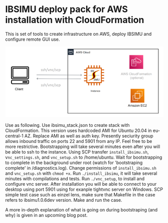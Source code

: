 # IBSIMU deploy pack for AWS installation with CloudFormation
This is set of tools to create infrastructure on AWS, deploy IBSIMU and configure remote GUI use.

![example optics](/images/ibsimu-stack_small.png)

Use as following.
Use ibsimu_stack.json to create stack with CloudFormation. This version uses hardcoded AMI for Ubuntu 20.04 in eu-central-1 AZ.
Replace AMI as well as auth key. Presently seciurity group allows inbound traffic on ports 22 and 5901 from any IP. 
Feel free to be more restrictive. Bootstrapping will take several minutes even after you will be able to ssh to the instance.
Using SCP transfer `install_ibsimu.sh`, v`nc_settings.sh`, and `vnc_setup.sh` to /home/ubuntu.
Wait for bootstrapping to complete in the background under root (watch for 'bootstraping complete' in /diagnostics.log).
Change permissions of `install_ibsimu.sh` and `vnc_setup.sh` with `chmod +x`.
Run `./install_ibsimu`, it will take several minutes with compilations and tests.
Run `./vnc_setup`, to install and configure vnc server.
After installation you will be able to connect to your desktop using port 5901 using for exanple tightvnc server on Windows.
SCP simple test case such as einzel lens, make sure that Makefile in the case refers to ibsimu1.0.6dev version.
Make and run the case.


A more in-depth explanation of what is going on during bootstraping (and why) is given in an upcoming blog post.
